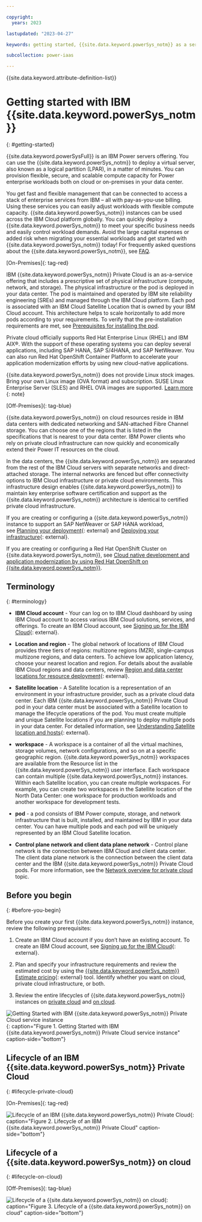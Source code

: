 ```yaml
---

copyright:
  years: 2023

lastupdated: "2023-04-27"

keywords: getting started, {{site.data.keyword.powerSys_notm}} as a service, iaas, private cloud, before you begin, terminology, video, how-to

subcollection: power-iaas

---
```


{{site.data.keyword.attribute-definition-list}}

# Getting started with IBM {{site.data.keyword.powerSys_notm}}
{: #getting-started}

{{site.data.keyword.powerSysFull}} is an IBM Power servers offering. You can use the {{site.data.keyword.powerSys_notm}} to deploy a virtual server, also known as a logical partition (LPAR), in a matter of minutes. You can provision flexible, secure, and scalable compute capacity for Power enterprise workloads both on cloud or on-premises in your data center.

You get fast and flexible management that can be connected to access a stack of enterprise services from IBM – all with pay-as-you-use billing. Using these services you can easily adjust workloads with flexible compute capacity. {{site.data.keyword.powerSys_notm}} instances can be used across the IBM Cloud platform globally. You can quickly deploy a {{site.data.keyword.powerSys_notm}} to meet your specific business needs and easily control workload demands. Avoid the large capital expenses or added risk when migrating your essential workloads and get started with {{site.data.keyword.powerSys_notm}} today! For frequently asked questions about the {{site.data.keyword.powerSys_notm}}, see [FAQ](/docs/power-iaas?topic=power-iaas-powervs-faqs).

[On-Premises]{: tag-red}

IBM {{site.data.keyword.powerSys_notm}} Private Cloud is an as-a-service offering that includes a prescriptive set of physical infrastructure (compute, network, and storage). The physical infrastructure or the pod is deployed in your data center. The pod is maintained and operated by IBM site reliability engineering (SREs) and managed through the IBM Cloud platform. Each pod is associated with an IBM Cloud Satellite Location that is owned by your IBM Cloud account. This architecture helps to scale horizontally to add more pods according to your requirements. To verify that the pre-installation requirements are met, see [Prerequisites for installing the pod](/docs/power-iaas?topic=power-iaas-pre_installation_checklist).

Private cloud officially supports Red Hat Enterprise Linux (RHEL) and IBM AIX&reg;. With the support of these operating systems you can deploy several applications, including SAP HANA, SAP S/4HANA, and SAP NetWeaver. You can also run Red Hat OpenShift Container Platform to accelerate your application modernization efforts by using new cloud-native applications.

{{site.data.keyword.powerSys_notm}} does not provide Linux stock images. Bring your own Linux image (OVA format) and subscription. SUSE Linux Enterprise Server (SLES) and RHEL OVA images are supported. [Learn more](/docs/power-iaas?topic=power-iaas-using-linux)
{: note}

<!--; SUSE Linux Enterprise Server will be available in the future with subscription.-->

[Off-Premises]{: tag-blue}

{{site.data.keyword.powerSys_notm}} on cloud resources reside in IBM data centers with dedicated networking and SAN-attached Fibre Channel storage. You can choose one of the regions that is listed in the specifications that is nearest to your data center. IBM Power clients who rely on private cloud infrastructure can now quickly and economically extend their Power IT resources on the cloud.

In the data centers, the {{site.data.keyword.powerSys_notm}} are separated from the rest of the IBM Cloud servers with separate networks and direct-attached storage. The internal networks are fenced but offer connectivity options to IBM Cloud infrastructure or private cloud environments. This infrastructure design enables {{site.data.keyword.powerSys_notm}} to maintain key enterprise software certification and support as the {{site.data.keyword.powerSys_notm}} architecture is identical to certified private cloud infrastructure.

If you are creating or configuring a {{site.data.keyword.powerSys_notm}} instance to support an SAP NetWeaver or SAP HANA workload, see [Planning your deployment](https://cloud.ibm.com/docs/sap?topic=sap-power-vs-planning-items){: external} and [Deploying your infrastructure](https://cloud.ibm.com/docs/sap?topic=sap-power-vs-set-up-vpc-infrastructure){: external}.

If you are creating or configuring a Red Hat OpenShift Cluster on {{site.data.keyword.powerSys_notm}}, see [Cloud native development and application modernization by using Red Hat OpenShift on {{site.data.keyword.powerSys_notm}}](/docs/power-iaas?topic=power-iaas-app-modernization-using-RedHat-openshift).

## Terminology
{: #terminology}

* **IBM Cloud account** - Your can log on to IBM Cloud dashboard by using IBM Cloud account to access various IBM Cloud solutions, services, and offerings. To create an IBM Cloud account, see [Signing up for the IBM Cloud](https://cloud.ibm.com/registration){: external}.

* **Location and region** - The global network of locations of IBM Cloud provides three tiers of regions: multizone regions (MZR), single-campus multizone regions, and data centers. To achieve low application latency, choose your nearest location and region. For details about the available IBM Cloud regions and data centers, review [Region and data center locations for resource deployment](https://cloud.ibm.com/docs/overview?topic=overview-locations){: external}.

* **Satellite location** - A Satellite location is a representation of an environment in your infrastructure provider, such as a private cloud data center. Each IBM {{site.data.keyword.powerSys_notm}} Private Cloud pod in your data center must be associated with a Satellite location to manage the lifecycle operations of the pod. You must create multiple and unique Satellite locations if you are planning to deploy multiple pods in your data center. For detailed information, see [Understanding Satellite location and hosts](https://cloud.ibm.com/docs/satellite?topic=satellite-location-host){: external}.

* **workspace** - A workspace is a container of all the virtual machines, storage volumes, network configurations, and so on at a specific geographic region. {{site.data.keyword.powerSys_notm}} workspaces are available from the Resource list in the {{site.data.keyword.powerSys_notm}} user interface. Each workspace can contain multiple {{site.data.keyword.powerSys_notm}} instances. Within each Satellite location, you can create multiple workspaces. For example, you can create two workspaces in the Satellite location of the North Data Center: one workspace for production workloads and another workspace for development tests.

* **pod** - a pod consists of IBM Power compute, storage, and network infrastructure that is built, installed, and maintained by IBM in your data center. You can have multiple pods and each pod will be uniquely represented by an IBM Cloud Satellite location.

* **Control plane network and client data plane network** - Control plane network is the connection between IBM Cloud and client data center. The client data plane network is the connection between the client data center and the IBM {{site.data.keyword.powerSys_notm}} Private Cloud pods. For more information, see the [Network overview for private cloud](/docs/power-iaas?topic=power-iaas-network-private-cloud) topic.

## Before you begin
{: #before-you-begin}

Before you create your first {{site.data.keyword.powerSys_notm}} instance, review the following prerequisites:

1. Create an IBM Cloud account if you don’t have an existing account. To create an IBM Cloud account, see [Signing up for the IBM Cloud](https://cloud.ibm.com/registration){: external}.

2. Plan and specify your infrastructure requirements and review the estimated cost by using the [{{site.data.keyword.powerSys_notm}} Estimate pricing](https://cloud.ibm.com/power/estimate){: external} tool. Identify whether you want on cloud, private cloud infrastructure, or both.

3. Review the entire lifecycles of {{site.data.keyword.powerSys_notm}} instances on [private cloud](/docs/power-iaas?topic=power-iaas-getting-started#lifecycle-private-cloud) and [on cloud](/docs/power-iaas?topic=power-iaas-getting-started#lifecycle-on-cloud).

![Getting Started with IBM {{site.data.keyword.powerSys_notm}} Private Cloud service instance](./figures/PowerVS-lifecycle_overview.png "Getting Started with IBM {{site.data.keyword.powerSys_notm}} Private Cloud service instance"){: caption="Figure 1. Getting Started with IBM {{site.data.keyword.powerSys_notm}} Private Cloud service instance" caption-side="bottom"}

## Lifecycle of an IBM {{site.data.keyword.powerSys_notm}} Private Cloud
{: #lifecycle-private-cloud}

[On-Premises]{: tag-red}

![Lifecycle of an IBM {{site.data.keyword.powerSys_notm}} Private Cloud](./figures/PowerVS-lifecycle_private-cloud.png "Lifecycle of an IBM {{site.data.keyword.powerSys_notm}} Private Cloud"){: caption="Figure 2. Lifecycle of an IBM {{site.data.keyword.powerSys_notm}} Private Cloud" caption-side="bottom"}


## Lifecycle of a {{site.data.keyword.powerSys_notm}} on cloud
{: #lifecycle-on-cloud}

[Off-Premises]{: tag-blue}

![Lifecycle of a {{site.data.keyword.powerSys_notm}} on cloud](./figures/PowerVS-lifecycle_on-cloud.png "Lifecycle of a {{site.data.keyword.powerSys_notm}} on cloud"){: caption="Figure 3. Lifecycle of a {{site.data.keyword.powerSys_notm}} on cloud" caption-side="bottom"}
